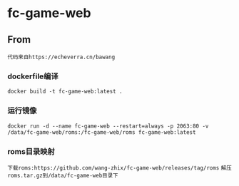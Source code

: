 # fc-game-web

## From
`代码来自https://echeverra.cn/bawang`

### dockerfile编译

`docker build -t fc-game-web:latest .`

### 运行镜像

`docker run -d --name fc-game-web --restart=always -p 2063:80 -v /data/fc-game-web/roms:/fc-game-web/roms fc-game-web:latest`

### roms目录映射
`下载roms:https://github.com/wang-zhix/fc-game-web/releases/tag/roms`
`解压roms.tar.gz到/data/fc-game-web目录下`